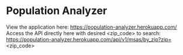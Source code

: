 # Population Analyzer

View the application here: https://population-analyzer.herokuapp.com/
Access the API directly here with desired <zip_code> to search: https://population-analyzer.herokuapp.com/api/v1/msas/by_zip?zip=<zip_code>

